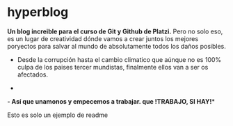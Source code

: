 # hyperblog 
**Un blog increible para el curso de Git y Github de Platzi.**
Pero no solo eso, es un lugar de creatividad dónde vamos a crear juntos los mejores poryectos para salvar al mundo de absolutamente todos los daños posibles.

- Desde la corrupción hasta el cambio climatico que aúnque no es 100% culpa de los paises tercer mundistas, finalmente ellos van a ser os afectados.
*
**- Así que unamonos y empecemos a trabajar. que !TRABAJO, SI HAY!***

Esto es solo un ejemplo de readme
